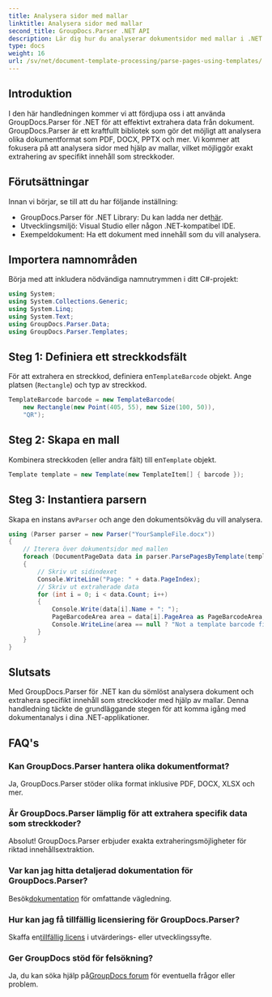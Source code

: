 ```yaml
---
title: Analysera sidor med mallar
linktitle: Analysera sidor med mallar
second_title: GroupDocs.Parser .NET API
description: Lär dig hur du analyserar dokumentsidor med mallar i .NET med GroupDocs.Parser. Extrahera specifikt innehåll effektivt för dina applikationer.
type: docs
weight: 16
url: /sv/net/document-template-processing/parse-pages-using-templates/
---
```

## Introduktion
I den här handledningen kommer vi att fördjupa oss i att använda GroupDocs.Parser för .NET för att effektivt extrahera data från dokument. GroupDocs.Parser är ett kraftfullt bibliotek som gör det möjligt att analysera olika dokumentformat som PDF, DOCX, PPTX och mer. Vi kommer att fokusera på att analysera sidor med hjälp av mallar, vilket möjliggör exakt extrahering av specifikt innehåll som streckkoder.
## Förutsättningar
Innan vi börjar, se till att du har följande inställning:
-  GroupDocs.Parser för .NET Library: Du kan ladda ner det[här](https://releases.groupdocs.com/parser/net/).
- Utvecklingsmiljö: Visual Studio eller någon .NET-kompatibel IDE.
- Exempeldokument: Ha ett dokument med innehåll som du vill analysera.

## Importera namnområden
Börja med att inkludera nödvändiga namnutrymmen i ditt C#-projekt:
```csharp
using System;
using System.Collections.Generic;
using System.Linq;
using System.Text;
using GroupDocs.Parser.Data;
using GroupDocs.Parser.Templates;
```
## Steg 1: Definiera ett streckkodsfält
 För att extrahera en streckkod, definiera en`TemplateBarcode` objekt. Ange platsen (`Rectangle`) och typ av streckkod.
```csharp
TemplateBarcode barcode = new TemplateBarcode(
    new Rectangle(new Point(405, 55), new Size(100, 50)),
    "QR");
```
## Steg 2: Skapa en mall
 Kombinera streckkoden (eller andra fält) till en`Template` objekt.
```csharp
Template template = new Template(new TemplateItem[] { barcode });
```
## Steg 3: Instantiera parsern
 Skapa en instans av`Parser` och ange den dokumentsökväg du vill analysera.
```csharp
using (Parser parser = new Parser("YourSampleFile.docx"))
{
    // Iterera över dokumentsidor med mallen
    foreach (DocumentPageData data in parser.ParsePagesByTemplate(template))
    {
        // Skriv ut sidindexet
        Console.WriteLine("Page: " + data.PageIndex);
        // Skriv ut extraherade data
        for (int i = 0; i < data.Count; i++)
        {
            Console.Write(data[i].Name + ": ");
            PageBarcodeArea area = data[i].PageArea as PageBarcodeArea;
            Console.WriteLine(area == null ? "Not a template barcode field" : area.Value);
        }
    }
}
```

## Slutsats
Med GroupDocs.Parser för .NET kan du sömlöst analysera dokument och extrahera specifikt innehåll som streckkoder med hjälp av mallar. Denna handledning täckte de grundläggande stegen för att komma igång med dokumentanalys i dina .NET-applikationer.

## FAQ's
### Kan GroupDocs.Parser hantera olika dokumentformat?
Ja, GroupDocs.Parser stöder olika format inklusive PDF, DOCX, XLSX och mer.
### Är GroupDocs.Parser lämplig för att extrahera specifik data som streckkoder?
Absolut! GroupDocs.Parser erbjuder exakta extraheringsmöjligheter för riktad innehållsextraktion.
### Var kan jag hitta detaljerad dokumentation för GroupDocs.Parser?
 Besök[dokumentation](https://reference.groupdocs.com/parser/net/) för omfattande vägledning.
### Hur kan jag få tillfällig licensiering för GroupDocs.Parser?
 Skaffa en[tillfällig licens](https://purchase.groupdocs.com/temporary-license/) i utvärderings- eller utvecklingssyfte.
### Ger GroupDocs stöd för felsökning?
 Ja, du kan söka hjälp på[GroupDocs forum](https://forum.groupdocs.com/c/parser/17) för eventuella frågor eller problem.